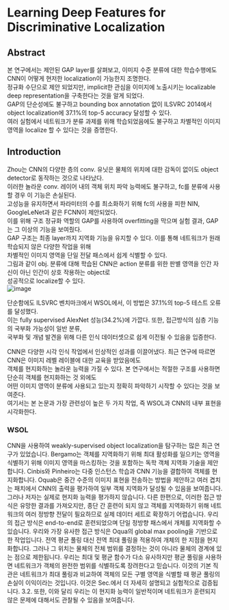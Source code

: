 # Learning Deep Features for Discriminative Localization
## Abstract
본 연구에서는 제안된 GAP layer를 살펴보고, 이미지 수준 분류에 대한 학습수행에도 CNN이 어떻게 현저한 localization이 가능한지 조명한다.  
정규화 수단으로 제안 되었지만, implicit한 관심을 이미지에 노출시키는 localizable deep representation을 구축한다는 것을 알게 되었다.  
GAP의 단순성에도 불구하고  bounding box annotation 없이 ILSVRC 2014에서 object localization에 37.1%의 top-5 accuracy 달성할 수 있다.  
여러 실험에서 네트워크가 분류 과제를 위해 학습되었음에도 불구하고 차별적인 이미지 영역을 localize 할 수 있다는 것을 증명한다.  

## Introduction
Zhou는 CNN의 다양한 층의 conv. 유닛은 물체의 위치에 대한 감독이 없이도 object detector로 동작하는 것으로 나타났다.  
이러한 놀라운 conv. 레이어 내의 객체 위치 파악 능력에도 불구하고, fc를 분류에 사용할 경우 이 기능은 손실된다.  
고성능을 유지하면서 파라미터의 수를 최소화하기 위해 fc의 사용을 피한 NIN, GoogleLeNet과 같은 FCNN이 제안되었다.  
이를 위해 구조 정규화 역할의 GAP를 사용하여 overfitting을 막으며 실험 결과, GAP는 그 이상의 기능을 보여줬다.  
GAP 구조는 최종 layer까지 지역화 기능을 유지할 수 있다. 이를 통해 네트워크가 원래 학습되지 않은 다양한 작업을 위해  
차별적인 이미지 영역을 단일 전달 패스에서 쉽게 식별할 수 있다.  
그림과 같이 obj. 분류에 대해 학습된 CNN은 action 분류를 위한 판별 영역을 인간 자신이 아닌 인간이 상호 작용하는 object로  
성공적으로 localize할 수 있다.  
![image](https://user-images.githubusercontent.com/40943064/129175699-5b260ec2-e501-41ba-a54f-75c3e4eff29f.png)

단순함에도 ILSVRC 벤치마크에서 WSOL에서, 이 방법은 37.1%의 top-5 테스트 오류를 달성했다.  
이는 fully supervised AlexNet 성능(34.2%)에 가깝다. 또한, 접근방식의 심층 기능의 국부화 가능성이 일반 분류,  
국부화 및 개념 발견을 위해 다른 인식 데이터셋으로 쉽게 이전될 수 있음을 입증한다.
  
CNN은 다양한 시각 인식 작업에서 인상적인 성과를 이끌어냈다. 최근 연구에 따르면 CNN은 이미지 레벨 레이블에 대한 교육을 받았음에도  
객체를 현지화하는 놀라운 능력을 가질 수 있다. 본 연구에서는 적절한 구조를 사용하면 단순히 객체를 현지화하는 것 외에도  
어떤 이미지 영역이 분류에 사용되고 있는지 정확히 파악하기 시작할 수 있다는 것을 보여준다.  
여기서는 본 논문과 가장 관련성이 높은 두 가지 작업, 즉 WSOL과 CNN의 내부 표현을 시각화한다.

### WSOL 
CNN을 사용하여 weakly-supervised object localization을 탐구하는 많은 최근 연구가 있었습니다. Bergamo는 객체를 지역화하기 위해 최대 활성화를 일으키는 영역을 식별하기 위해 이미지 영역을 마스킹하는 것을 포함하는 독학 객체 지역화 기술을 제안합니다. Cinbis와 Pinheiro는 다중 인스턴스 학습과 CNN 기능을 결합하여 객체를 현지화합니다. Oquab은 중간 수준의 이미지 표현을 전송하는 방법을 제안하고 여러 겹치는 패치에서 CNN의 출력을 평가하여 일부 객체 지역화가 달성될 수 있음을 보여줍니다. 그러나 저자는 실제로 현지화 능력을 평가하지 않습니다. 다른 한편으로, 이러한 접근 방식은 유망한 결과를 가져오지만, 종단 간 훈련이 되지 않고 객체를 지역화하기 위해 네트워크의 여러 정방향 전달이 필요하므로 실제 데이터 세트로 확장하기 어렵습니다. 우리의 접근 방식은 end-to-end로 훈련되었으며 단일 정방향 패스에서 개체를 지역화할 수 있습니다. 우리와 가장 유사한 접근 방식은 Oqua의 global max pooling을 기반으로 한 작업입니다. 전역 평균 풀링 대신 전역 최대 풀링을 적용하여 개체의 한 지점을 현지화합니다. 그러나 그 위치는 물체의 전체 범위를 결정하는 것이 아니라 물체의 경계에 있는 점으로 제한됩니다. 우리는 최대 및 평균 함수가 다소 유사하지만 평균 풀링을 사용하면 네트워크가 객체의 완전한 범위를 식별하도록 장려한다고 믿습니다. 이것의 기본 직관은 네트워크가 최대 풀링과 비교하여 객체의 모든 구별 영역을 식별할 때 평균 풀링의 손실이 이익이라는 것입니다. 이것은 Sec.에서 더 자세히 설명되고 실험적으로 검증됩니다. 3.2. 또한, 이와 달리 우리는 이 현지화 능력이 일반적이며 네트워크가 훈련되지 않은 문제에 대해서도 관찰될 수 있음을 보여줍니다.
